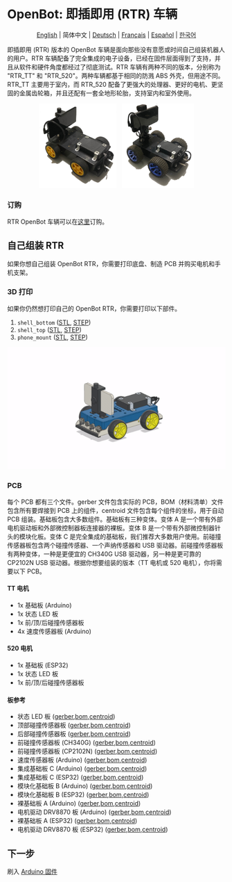 # OpenBot: 即插即用 (RTR) 车辆

<p align="center">
  <a href="README.md">English</a> |
  <span>简体中文</span> |
  <a href="README.de-DE.md">Deutsch</a> |
  <a href="README.fr-FR.md">Français</a> |
  <a href="README.es-ES.md">Español</a> |
  <a href="README.ko-KR.md">한국어</a>
</p>

即插即用 (RTR) 版本的 OpenBot 车辆是面向那些没有意愿或时间自己组装机器人的用户。RTR 车辆配备了完全集成的电子设备，已经在固件层面得到了支持，并且从软件和硬件角度都经过了彻底测试。RTR 车辆有两种不同的版本，分别称为 "RTR_TT" 和 "RTR_520"。两种车辆都基于相同的防溅 ABS 外壳，但用途不同。RTR_TT 主要用于室内，而 RTR_520 配备了更强大的处理器、更好的电机、更坚固的金属齿轮箱，并且还配有一套全地形轮胎，支持室内和室外使用。
<p align="center">
  <a> <img src="/docs/images/RTR_TT.jpg" width="35.8%" /> &nbsp
  </a>
  <a> <img src="/docs/images/RTR_520.jpg" width="33%" />
  </a>
</p>

### 订购

RTR OpenBot 车辆可以在[这里](http://www.openbot.info/)订购。

## 自己组装 RTR

如果你想自己组装 OpenBot RTR，你需要打印底盘、制造 PCB 并购买电机和手机支架。

### 3D 打印

如果你仍然想打印自己的 OpenBot RTR，你需要打印以下部件。

1) ```shell_bottom``` ([STL](cad/rtr_bottom.stl), [STEP](cad/rtr_bottom.step))
2) ```shell_top``` ([STL](cad/rtr_top.stl), [STEP](cad/rtr_top.step)) 
3) ```phone_mount``` ([STL](cad/rtr_mount.stl), [STEP](cad/rtr_mount.step))

<p align="center">
  <img src="../../docs/images/rtr_tt_assembly.gif" width="600" alt="App GUI"/>
</p>

### PCB

每个 PCB 都有三个文件。gerber 文件包含实际的 PCB，BOM（材料清单）文件包含所有要焊接到 PCB 上的组件，centroid 文件包含每个组件的坐标，用于自动 PCB 组装。基础板包含大多数组件。基础板有三种变体。变体 A 是一个带有外部电机驱动板和外部微控制器板连接器的裸板。变体 B 是一个带有外部微控制器针头的模块化板。变体 C 是完全集成的基础板，我们推荐大多数用户使用。前碰撞传感器板包含两个碰撞传感器、一个声纳传感器和 USB 驱动器。前碰撞传感器板有两种变体，一种是更便宜的 CH340G USB 驱动器，另一种是更可靠的 CP2102N USB 驱动器。根据你想要组装的版本（TT 电机或 520 电机），你将需要以下 PCB。

#### TT 电机

- 1x 基础板 (Arduino)
- 1x 状态 LED 板
- 1x 前/顶/后碰撞传感器板
- 4x 速度传感器板 (Arduino)

#### 520 电机

- 1x 基础板 (ESP32)
- 1x 状态 LED 板
- 1x 前/顶/后碰撞传感器板

#### 板参考

- 状态 LED 板 ([gerber](https://github.com/ob-f/OpenBot/blob/thias15/rtr/body/rtr/pcb/Gerber_Status_LED_Board_V1.zip),[bom](https://github.com/ob-f/OpenBot/blob/thias15/rtr/body/rtr/pcb/BOM_Status_LED_Board_V1.csv),[centroid](https://github.com/ob-f/OpenBot/blob/thias15/rtr/body/rtr/pcb/PickAndPlace_Status_LED_Board_V1.csv))
- 顶部碰撞传感器板 ([gerber](https://github.com/ob-f/OpenBot/blob/thias15/rtr/body/rtr/pcb/Gerber_BumpSensorTop_V1.zip),[bom](https://github.com/ob-f/OpenBot/blob/thias15/rtr/body/rtr/pcb/BOM_BumpSensorTop_V1.csv),[centroid](https://github.com/ob-f/OpenBot/blob/thias15/rtr/body/rtr/pcb/PickAndPlace_BumpSensorTop_V1.csv))
- 后部碰撞传感器板 ([gerber](https://github.com/ob-f/OpenBot/blob/thias15/rtr/body/rtr/pcb/Gerber_BumpSensorBack_V1.zip),[bom](https://github.com/ob-f/OpenBot/blob/thias15/rtr/body/rtr/pcb/BOM_BumpSensorBack_V1.csv),[centroid](https://github.com/ob-f/OpenBot/blob/thias15/rtr/body/rtr/pcb/PickAndPlace_BumpSensorBack_V1.csv))
- 前碰撞传感器板 (CH340G) ([gerber](https://github.com/ob-f/OpenBot/blob/thias15/rtr/body/rtr/pcb/Gerber_SensorBoardFront_CH340G_V1.zip),[bom](https://github.com/ob-f/OpenBot/blob/thias15/rtr/body/rtr/pcb/BOM_SensorBoardFront_CH340G_V1.csv),[centroid](https://github.com/ob-f/OpenBot/blob/thias15/rtr/body/rtr/pcb/PickAndPlace_SensorBoardFront_CH340G_V1.csv))
- 前碰撞传感器板 (CP2102N) ([gerber](https://github.com/ob-f/OpenBot/blob/thias15/rtr/body/rtr/pcb/Gerber_SensorBoardFront_CP2102N_V1.zip),[bom](https://github.com/ob-f/OpenBot/blob/thias15/rtr/body/rtr/pcb/BOM_SensorBoardFront_CP2102N_V1.csv),[centroid](https://github.com/ob-f/OpenBot/blob/thias15/rtr/body/rtr/pcb/PickAndPlace_SensorBoardFront_CP2102N_V1.csv))
- 速度传感器板 (Arduino) ([gerber](https://github.com/ob-f/OpenBot/blob/thias15/rtr/body/rtr/pcb/Gerber_SpeedSensor_Arduino_V1.zip),[bom](https://github.com/ob-f/OpenBot/blob/thias15/rtr/body/rtr/pcb/BOM_SpeedSensor_Arduino_V1.csv),[centroid](https://github.com/ob-f/OpenBot/blob/thias15/rtr/body/rtr/pcb/PickAndPlace_SpeedSensor_Arduino_V1.csv))
- 集成基础板 C (Arduino) ([gerber](https://github.com/ob-f/OpenBot/blob/thias15/rtr/body/rtr/pcb/Gerber_BaseBoard_Arduino_V1C.zip),[bom](https://github.com/ob-f/OpenBot/blob/thias15/rtr/body/rtr/pcb/BOM_BaseBoard_Arduino_V1C.csv),[centroid](https://github.com/ob-f/OpenBot/blob/thias15/rtr/body/rtr/pcb/PickAndPlace_BaseBoard_Arduino_V1C.csv))
- 集成基础板 C (ESP32) ([gerber](https://github.com/ob-f/OpenBot/blob/thias15/rtr/body/rtr/pcb/Gerber_BaseBoard_ESP32_V1C.zip),[bom](https://github.com/ob-f/OpenBot/blob/thias15/rtr/body/rtr/pcb/BOM_BaseBoard_ESP32_V1C.csv),[centroid](https://github.com/ob-f/OpenBot/blob/thias15/rtr/body/rtr/pcb/PickAndPlace_BaseBoard_ESP32_V1C.csv))
- 模块化基础板 B (Arduino) ([gerber](https://github.com/ob-f/OpenBot/blob/thias15/rtr/body/rtr/pcb/Gerber_BaseBoard_Arduino_V1B.zip),[bom](https://github.com/ob-f/OpenBot/blob/thias15/rtr/body/rtr/pcb/BOM_BaseBoard_Arduino_V1B.csv),[centroid](https://github.com/ob-f/OpenBot/blob/thias15/rtr/body/rtr/pcb/PickAndPlace_BaseBoard_Arduino_V1B.csv))
- 模块化基础板 B (ESP32) ([gerber](https://github.com/ob-f/OpenBot/blob/thias15/rtr/body/rtr/pcb/Gerber_BaseBoard_ESP32_V1B.zip),[bom](https://github.com/ob-f/OpenBot/blob/thias15/rtr/body/rtr/pcb/BOM_BaseBoard_ESP32_V1B.csv),[centroid](https://github.com/ob-f/OpenBot/blob/thias15/rtr/body/rtr/pcb/PickAndPlace_BaseBoard_ESP32_V1B.csv))
- 裸基础板 A (Arduino) ([gerber](https://github.com/ob-f/OpenBot/blob/thias15/rtr/body/rtr/pcb/Gerber_BaseBoard_Arduino_V1A.zip),[bom](https://github.com/ob-f/OpenBot/blob/thias15/rtr/body/rtr/pcb/BOM_BaseBoard_Arduino_V1A.csv),[centroid](https://github.com/ob-f/OpenBot/blob/thias15/rtr/body/rtr/pcb/PickAndPlace_BaseBoard_Arduino_V1A.csv))
- 电机驱动 DRV8870 板 (Arduino) ([gerber](https://github.com/ob-f/OpenBot/blob/thias15/rtr/body/rtr/pcb/Gerber_MotorBoard_Arduino_V1_DRV8870.zip),[bom](https://github.com/ob-f/OpenBot/blob/thias15/rtr/body/rtr/pcb/BOM_MotorBoard_Arduino_V1_DRV8870.csv),[centroid](https://github.com/ob-f/OpenBot/blob/thias15/rtr/body/rtr/pcb/PickAndPlace_MotorBoard_Arduino_V1_DRV8870.csv))
- 裸基础板 A (ESP32) ([gerber](https://github.com/ob-f/OpenBot/blob/thias15/rtr/body/rtr/pcb/Gerber_BaseBoard_ESP32_V1A.zip),[bom](https://github.com/ob-f/OpenBot/blob/thias15/rtr/body/rtr/pcb/BOM_BaseBoard_ESP32_V1A.csv),[centroid](https://github.com/ob-f/OpenBot/blob/thias15/rtr/body/rtr/pcb/PickAndPlace_BaseBoard_ESP32_V1A.csv))
- 电机驱动 DRV8870 板 (ESP32) ([gerber](https://github.com/ob-f/OpenBot/blob/thias15/rtr/body/rtr/pcb/Gerber_MotorBoard_ESP32_V1_DRV8870.zip),[bom](https://github.com/ob-f/OpenBot/blob/thias15/rtr/body/rtr/pcb/BOM_MotorBoard_ESP32_V1_DRV8870.csv),[centroid](https://github.com/ob-f/OpenBot/blob/thias15/rtr/body/rtr/pcb/PickAndPlace_MotorBoard_ESP32_V1_DRV8870.csv))

## 下一步

刷入 [Arduino 固件](../../firmware/README.md)